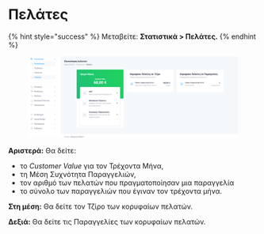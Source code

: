 # Πελάτες

{% hint style="success" %}
Μεταβείτε: **Στατιστικά > Πελάτες.**
{% endhint %}

<figure><img src="../.gitbook/assets/ScreenHunter 53 (1).png" alt=""><figcaption></figcaption></figure>

**Αριστερά:** Θα δείτε:

* το _Customer Value_ για τον Τρέχοντα Μήνα,&#x20;
* τη Μέση Συχνότητα Παραγγελιών,&#x20;
* τον αριθμό των πελατών που πραγματοποίησαν μια παραγγελία&#x20;
* το σύνολο των παραγγελιών που έγιναν τον τρέχοντα μήνα.

**Στη μέση:** Θα δείτε τον Τζίρο των κορυφαίων πελατών.

**Δεξιά:** Θα δείτε τις Παραγγελίες των κορυφαίων πελατών.
